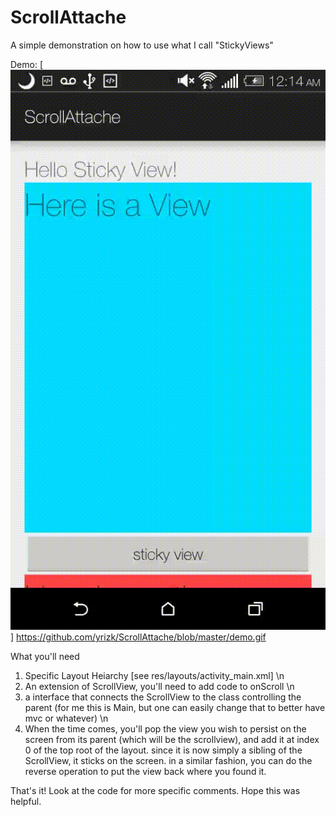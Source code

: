 # ScrollAttache
A simple demonstration on how to use what I call "StickyViews"

Demo: 
[![Build screen](https://github.com/yrizk/ScrollAttache/blob/master/demo.gif)]
https://github.com/yrizk/ScrollAttache/blob/master/demo.gif

What you'll need
1. Specific Layout Heiarchy [see res/layouts/activity_main.xml]  \n 
2. An extension of ScrollView, you'll need to add code to onScroll \n 
3. a interface that connects the ScrollView to the class controlling the parent (for me this is Main, but one can easily change that to better have mvc or whatever)  \n 
4. When the time comes, you'll pop the view you wish to persist on the screen from its parent (which will be the scrollview), and add it at index 0 of the top root of the layout. since it is now simply a sibling of the ScrollView, it sticks on the screen. in a similar fashion, you can do the reverse operation to put the view back where you found it. 


That's it! Look at the code for more specific comments. Hope this was helpful. 
